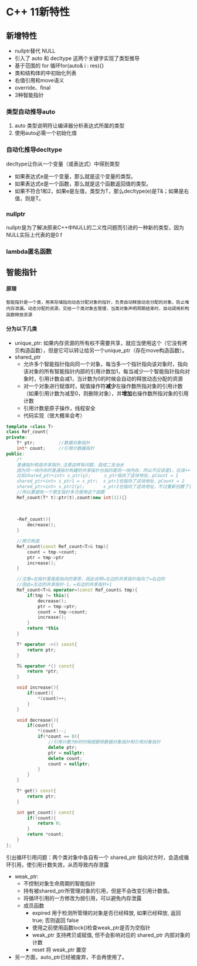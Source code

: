 # C++ 11新特性

## 新增特性
- nullptr替代 NULL
- 引入了 auto 和 decltype 这两个关键字实现了类型推导
- 基于范围的 for 循环for(auto& i : res){}
- 类和结构体的中初始化列表
- 右值引用和move语义
- override、final
- 3种智能指针
  
### 类型自动推导auto
1. auto 类型说明符让编译器分析表达式所属的类型
2. 使用auto必需一个初始化值

### 自动化推导decltype
decltype让你从一个变量（或表达式）中得到类型


- 如果表达式e是一个变量，那么就是这个变量的类型。
- 如果表达式e是一个函数，那么就是这个函数返回值的类型。
- 如果不符合1和2，如果e是左值，类型为T，那么decltype(e)是T&；如果是右值，则是T。

### nullptr
nullptr是为了解决原来C++中NULL的二义性问题而引进的一种新的类型，因为NULL实际上代表的是0
f
### lambda匿名函数
## 智能指针
#### 原理
    智能指针是一个类，用来存储指向动态分配对象的指针，负责自动释放动态分配的对象，防止堆内存泄漏。动态分配的资源，交给一个类对象去管理，当类对象声明周期结束时，自动调用析构函数释放资源
#### 分为以下几类
- unique_ptr: 如果内存资源的所有权不需要共享，就应当使用这个（它没有拷贝构造函数），但是它可以转让给另一个unique_ptr（存在move构造函数）。
- shared_ptr
    - 允许多个智能指针指向同一个对象，每当多一个指针指向该对象时，指向该对象的所有智能指针内部的引用计数加1，每当减少一个智能指针指向对象时，引用计数会减1，当计数为0的时候会自动的释放动态分配的资源
    - 对一个对象进行赋值时，赋值操作符**减少**左操作数所指对象的引用计数（如果引用计数为减至0，则删除对象），并**增加**右操作数所指对象的引用计数
    - 引用计数是原子操作，线程安全
  - 代码实现（很大概率会考）

```c++
template <class T>
class Ref_count{
private:
    T* ptr;         //数据对象指针
    int* count;     //引用计数器指针
public:
    /*
    普通指针构造共享指针,注意这样有问题，造成二龙治水
    因为同一块内存的普通指针构建的共享指针也指的是同一块内存，所以不应该是1，应该++
    比如shared_ptr<int> s_ptr(p);     s_ptr指向了这块地址，pCount = 1
    shared_ptr<int> s_ptr1 = s_ptr;  s_ptr1也指向了这块地址，pCount = 2
    shared_ptr<int> s_ptr2(p);       s_ptr2也指向了这块地址，不过重新创建了引用计数，pCount1 = 1，这样显然不行*/
    //所以要避免一个原生指针多次使用这个函数
    Ref_count(T* t):ptr(t),count(new int(1)){}
    
	
    
    ~Ref_count(){
        decrease();
    }

    //拷贝构造
    Ref_count(const Ref_count<T>& tmp){
        count = tmp->count;
        ptr = tmp->ptr
        increase();
    }

    //注意=在指针里面是指向的意思，因此说明=左边的共享指针指向了=右边的
    //因此=左边的共享指针-1，=右边的共享指针+1
    Ref_count<T>& operator=(const Ref_count& tmp){
        if(tmp != this){
            decrease();
            ptr = tmp->ptr;
            count = tmp->count;
            increase();
        }
        return *this
    }

    T* operator ->() const{
        return ptr;
    }

    T& operator *() const{
        return *ptr;
    }

    void increase(){
        if(count){
            *(count)++;
        }
    }

    void decrease(){
        if(count){
            *(count)--;
            if(*count == 0){
                //引用计数为0的时候就删除数据对象指针和引用对象指针
                delete ptr;
                ptr = nullptr;
                delete count;
                count = nullptr;
            }
        }
    }

    T* get() const{
        return ptr;
    }

    int get_count() const{
        if(!count){
            return 0;
        }
        return *count;
    }
};
```

引出循环引用问题：两个类对象中各自有一个 shared_ptr 指向对方时，会造成循环引用，使引用计数失效，从而导致内存泄露
  
- weak_ptr:
    - 不控制对象生命周期的智能指针
    - 持有被shared_ptr所管理对象的引用，但是不会改变引用计数值。
    - 将循环引用的一方修改为弱引用，可以避免内存泄露
    - 成员函数
      - expired 用于检测所管理的对象是否已经释放, 如果已经释放, 返回 true; 否则返回 false
      - 使用之前使用函数lock()检查weak_ptr是否为空指针
      - weak_ptr 支持拷贝或赋值, 但不会影响对应的 shared_ptr 内部对象的计数
      - reset 将 weak_ptr 置空
-  另一方面，auto_ptr已经被废弃，不会再使用了。
